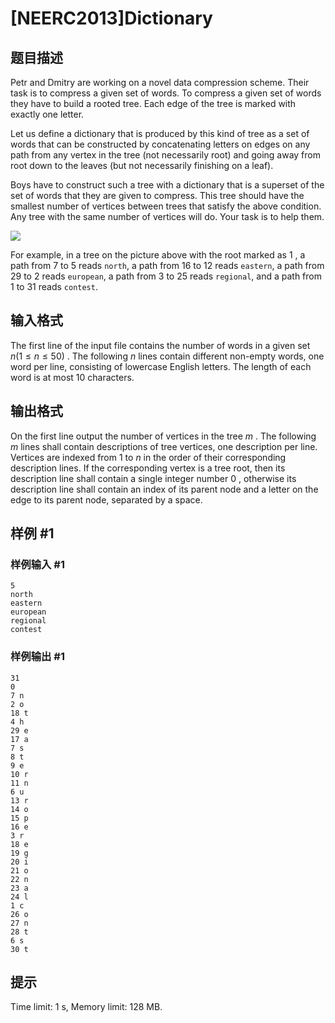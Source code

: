 # [NEERC2013]Dictionary

## 题目描述



Petr and Dmitry are working on a novel data compression scheme. Their task is to compress a given set of words. To compress a given set of words they have to build a rooted tree. Each edge of the tree is marked with exactly one letter.

Let us define a dictionary that is produced by this kind of tree as a set of words that can be constructed by concatenating letters on edges on any path from any vertex in the tree (not necessarily root) and going away from root down to the leaves (but not necessarily finishing on a leaf).

Boys have to construct such a tree with a dictionary that is a superset of the set of words that they are given to compress. This tree should have the smallest number of vertices between trees that satisfy the above condition. Any tree with the same number of vertices will do. Your task is to help them.

![](/upload/images2/dict.png)

For example, in a tree on the picture above with the root marked as $1$ , a path from $7$ to $5$ reads `north`, a path from $16$ to $12$ reads `eastern`, a path from $29$ to $2$ reads `european`, a path from $3$ to $25$ reads `regional`, and a path from $1$ to $31$ reads `contest`.



## 输入格式



The first line of the input file contains the number of words in a given set $n (1 \le n \le 50)$ . The following $n$ lines contain different non-empty words, one word per line, consisting of lowercase English letters. The length of each word is at most $10$ characters.



## 输出格式



On the first line output the number of vertices in the tree $m$ . The following $m$ lines shall contain descriptions of tree vertices, one description per line. Vertices are indexed from $1$ to $n$ in the order of their corresponding description lines. If the corresponding vertex is a tree root, then its description line shall contain a single integer number $0$ , otherwise its description line shall contain an index of its parent node and a letter on the edge to its parent node, separated by a space.



## 样例 #1

### 样例输入 #1
```
5
north
eastern
european
regional
contest
```

### 样例输出 #1

```
31
0
7 n
2 o
18 t
4 h
29 e
17 a
7 s
8 t
9 e
10 r
11 n
6 u
13 r
14 o
15 p
16 e
3 r
18 e
19 g
20 i
21 o
22 n
23 a
24 l
1 c
26 o
27 n
28 t
6 s
30 t
```

## 提示

Time limit: 1 s, Memory limit: 128 MB. 


